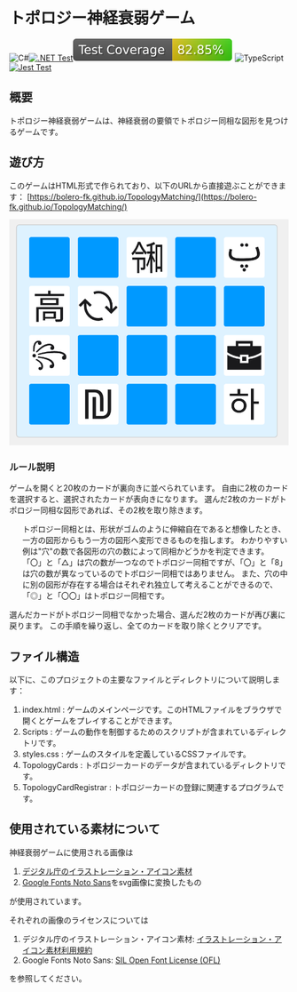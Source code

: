 # トポロジー神経衰弱ゲーム
![C#](https://img.shields.io/badge/c%23-%23239120.svg?style=Flat-square&logo=c-sharp&logoColor=white)[![.NET Test](https://github.com/Bolero-fk/TopologyMatching/actions/workflows/dotnetTest.yml/badge.svg)](https://github.com/Bolero-fk/TopologyMatching/actions/workflows/dotnetTest.yml)![badge](https://raw.githubusercontent.com/Bolero-fk/TopologyMatching/_xml_coverage_reports/data/RewriteComment%2343/badge.svg)
![TypeScript](https://img.shields.io/badge/typescript-%23007ACC.svg?style=Flat-square&logo=typescript&logoColor=white)[![Jest Test](https://github.com/Bolero-fk/TopologyMatching/actions/workflows/jestTest.yml/badge.svg)](https://github.com/Bolero-fk/TopologyMatching/actions/workflows/jestTest.yml)


## 概要
トポロジー神経衰弱ゲームは、神経衰弱の要領でトポロジー同相な図形を見つけるゲームです。

## 遊び方
このゲームはHTML形式で作られており、以下のURLから直接遊ぶことができます：
[https://bolero-fk.github.io/TopologyMatching/](https://bolero-fk.github.io/TopologyMatching/)

![](./images/description.png)

### ルール説明
ゲームを開くと20枚のカードが裏向きに並べられています。
自由に2枚のカードを選択すると、選択されたカードが表向きになります。
選んだ2枚のカードがトポロジー同相な図形であれば、その2枚を取り除きます。
<ul>
トポロジー同相とは、形状がゴムのように伸縮自在であると想像したとき、一方の図形からもう一方の図形へ変形できるものを指します。
わかりやすい例は"穴"の数で各図形の穴の数によって同相かどうかを判定できます。
「〇」と「△」は穴の数が一つなのでトポロジー同相ですが、「〇」と「8」は穴の数が異なっているのでトポロジー同相ではありません。
また、穴の中に別の図形が存在する場合はそれぞれ独立して考えることができるので、「◎」と「〇〇」はトポロジー同相です。
</ul>
選んだカードがトポロジー同相でなかった場合、選んだ2枚のカードが再び裏に戻ります。
この手順を繰り返し、全てのカードを取り除くとクリアです。

## ファイル構造
以下に、このプロジェクトの主要なファイルとディレクトリについて説明します：

1. index.html : ゲームのメインページです。このHTMLファイルをブラウザで開くとゲームをプレイすることができます。
2. Scripts : ゲームの動作を制御するためのスクリプトが含まれているディレクトリです。
3. styles.css : ゲームのスタイルを定義しているCSSファイルです。
4. TopologyCards : トポロジーカードのデータが含まれているディレクトリです。
5. TopologyCardRegistrar : トポロジーカードの登録に関連するプログラムです。

## 使用されている素材について
神経衰弱ゲームに使用される画像は

1. [デジタル庁のイラストレーション・アイコン素材](https://www.digital.go.jp/policies/servicedesign/designsystem/Illustration_Icons/)
2. [Google Fonts Noto Sans](https://fonts.google.com/noto/fonts?query=Noto+Sans)をsvg画像に変換したもの

が使用されています。

それぞれの画像のライセンスについては
1. デジタル庁のイラストレーション・アイコン素材: [イラストレーション・アイコン素材利用規約](https://www.digital.go.jp/policies/servicedesign/designsystem/Illustration_Icons/terms_of_use/)
2. Google Fonts Noto Sans: [SIL Open Font License (OFL)](https://scripts.sil.org/cms/scripts/page.php?site_id=nrsi&id=OFL)

を参照してください。